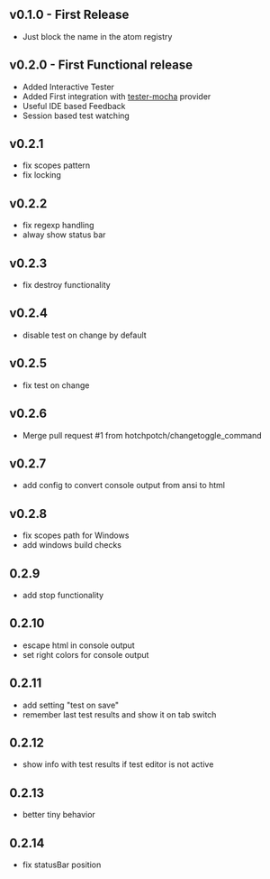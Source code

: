 ## v0.1.0 - First Release
* Just block the name in the atom registry

## v0.2.0 - First Functional release
* Added Interactive Tester
* Added First integration with [tester-mocha](https://github.com/yacut/tester-mocha) provider
* Useful IDE based Feedback
* Session based test watching

## v0.2.1
* fix scopes pattern
* fix locking

## v0.2.2
* fix regexp handling
* alway show status bar

## v0.2.3
* fix destroy functionality

## v0.2.4
* disable test on change by default

## v0.2.5
* fix test on change

## v0.2.6
* Merge pull request #1 from hotchpotch/changetoggle_command

## v0.2.7
* add config to convert console output from ansi to html

## v0.2.8
* fix scopes path for Windows
* add windows build checks

## 0.2.9
* add stop functionality

## 0.2.10
* escape html in console output
* set right colors for console output

## 0.2.11
* add setting "test on save"
* remember last test results and show it on tab switch

## 0.2.12
* show info with test results if test editor is not active

## 0.2.13
* better tiny behavior

## 0.2.14
* fix statusBar position
